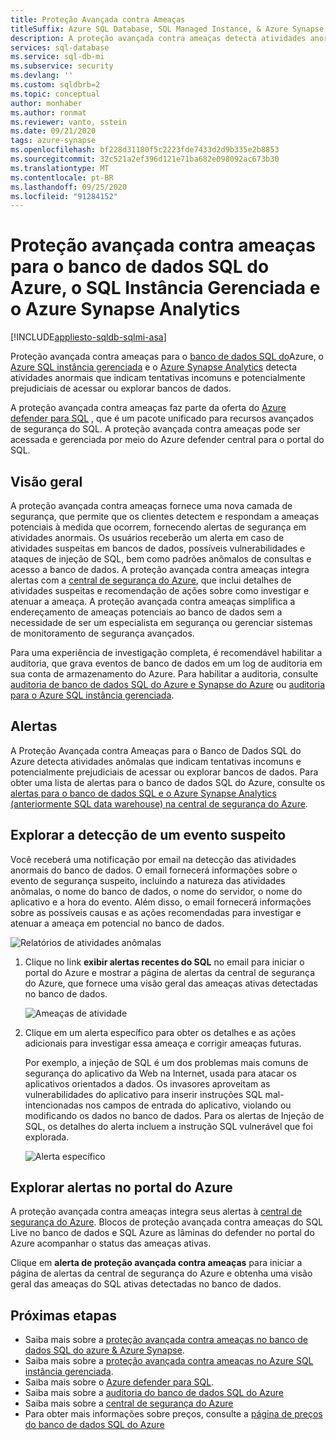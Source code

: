 ```yaml
---
title: Proteção Avançada contra Ameaças
titleSuffix: Azure SQL Database, SQL Managed Instance, & Azure Synapse Analytics
description: A proteção avançada contra ameaças detecta atividades anormais de banco de dados que indicam possíveis ameaças à segurança no banco de dados SQL do Azure, Azure SQL Instância Gerenciada e Azure Synapse Analytics.
services: sql-database
ms.service: sql-db-mi
ms.subservice: security
ms.devlang: ''
ms.custom: sqldbrb=2
ms.topic: conceptual
author: monhaber
ms.author: ronmat
ms.reviewer: vanto, sstein
ms.date: 09/21/2020
tags: azure-synapse
ms.openlocfilehash: bf228d31180f5c2223fde7433d2d9b335e2b8853
ms.sourcegitcommit: 32c521a2ef396d121e71ba682e098092ac673b30
ms.translationtype: MT
ms.contentlocale: pt-BR
ms.lasthandoff: 09/25/2020
ms.locfileid: "91284152"
---
```

# <a name="advanced-threat-protection-for-azure-sql-database-sql-managed-instance-and-azure-synapse-analytics"></a>Proteção avançada contra ameaças para o banco de dados SQL do Azure, o SQL Instância Gerenciada e o Azure Synapse Analytics
[!INCLUDE[appliesto-sqldb-sqlmi-asa](../includes/appliesto-sqldb-sqlmi-asa.md)]

Proteção avançada contra ameaças para o [banco de dados SQL do](sql-database-paas-overview.md)Azure, o [Azure SQL instância gerenciada](../managed-instance/sql-managed-instance-paas-overview.md) e o [Azure Synapse Analytics](../../synapse-analytics/sql-data-warehouse/sql-data-warehouse-overview-what-is.md) detecta atividades anormais que indicam tentativas incomuns e potencialmente prejudiciais de acessar ou explorar bancos de dados.

A proteção avançada contra ameaças faz parte da oferta do [Azure defender para SQL](azure-defender-for-sql.md) , que é um pacote unificado para recursos avançados de segurança do SQL. A proteção avançada contra ameaças pode ser acessada e gerenciada por meio do Azure defender central para o portal do SQL.

## <a name="overview"></a>Visão geral

A proteção avançada contra ameaças fornece uma nova camada de segurança, que permite que os clientes detectem e respondam a ameaças potenciais à medida que ocorrem, fornecendo alertas de segurança em atividades anormais. Os usuários receberão um alerta em caso de atividades suspeitas em bancos de dados, possíveis vulnerabilidades e ataques de injeção de SQL, bem como padrões anômalos de consultas e acesso a banco de dados. A proteção avançada contra ameaças integra alertas com a [central de segurança do Azure](https://azure.microsoft.com/services/security-center/), que inclui detalhes de atividades suspeitas e recomendação de ações sobre como investigar e atenuar a ameaça. A proteção avançada contra ameaças simplifica a endereçamento de ameaças potenciais ao banco de dados sem a necessidade de ser um especialista em segurança ou gerenciar sistemas de monitoramento de segurança avançados.

Para uma experiência de investigação completa, é recomendável habilitar a auditoria, que grava eventos de banco de dados em um log de auditoria em sua conta de armazenamento do Azure.  Para habilitar a auditoria, consulte [auditoria de banco de dados SQL do Azure e Synapse do Azure](../../azure-sql/database/auditing-overview.md) ou [auditoria para o Azure SQL instância gerenciada](../managed-instance/auditing-configure.md).

## <a name="alerts"></a>Alertas

A Proteção Avançada contra Ameaças para o Banco de Dados SQL do Azure detecta atividades anômalas que indicam tentativas incomuns e potencialmente prejudiciais de acessar ou explorar bancos de dados. Para obter uma lista de alertas para o banco de dados SQL do Azure, consulte os [alertas para o banco de dados SQL e o Azure Synapse Analytics (anteriormente SQL data warehouse) na central de segurança do Azure](https://docs.microsoft.com/azure/security-center/alerts-reference#alerts-sql-db-and-warehouse).

## <a name="explore-detection-of-a-suspicious-event"></a>Explorar a detecção de um evento suspeito

Você receberá uma notificação por email na detecção das atividades anormais do banco de dados. O email fornecerá informações sobre o evento de segurança suspeito, incluindo a natureza das atividades anômalas, o nome do banco de dados, o nome do servidor, o nome do aplicativo e a hora do evento. Além disso, o email fornecerá informações sobre as possíveis causas e as ações recomendadas para investigar e atenuar a ameaça em potencial no banco de dados.

![Relatórios de atividades anômalas](./media/threat-detection-overview/anomalous_activity_report.png)

1. Clique no link **exibir alertas recentes do SQL** no email para iniciar o portal do Azure e mostrar a página de alertas da central de segurança do Azure, que fornece uma visão geral das ameaças ativas detectadas no banco de dados.

   ![Ameaças de atividade](./media/threat-detection-overview/active_threats.png)

1. Clique em um alerta específico para obter os detalhes e as ações adicionais para investigar essa ameaça e corrigir ameaças futuras.

   Por exemplo, a injeção de SQL é um dos problemas mais comuns de segurança do aplicativo da Web na Internet, usada para atacar os aplicativos orientados a dados. Os invasores aproveitam as vulnerabilidades do aplicativo para inserir instruções SQL mal-intencionadas nos campos de entrada do aplicativo, violando ou modificando os dados no banco de dados. Para os alertas de Injeção de SQL, os detalhes do alerta incluem a instrução SQL vulnerável que foi explorada.

   ![Alerta específico](./media/threat-detection-overview/specific_alert.png)

## <a name="explore-alerts-in-the-azure-portal"></a>Explorar alertas no portal do Azure

A proteção avançada contra ameaças integra seus alertas à [central de segurança do Azure](https://azure.microsoft.com/services/security-center/). Blocos de proteção avançada contra ameaças do SQL Live no banco de dados e SQL Azure as lâminas do defender no portal do Azure acompanhar o status das ameaças ativas.

Clique em **alerta de proteção avançada contra ameaças** para iniciar a página de alertas da central de segurança do Azure e obtenha uma visão geral das ameaças do SQL ativas detectadas no banco de dados.

## <a name="next-steps"></a>Próximas etapas

- Saiba mais sobre a [proteção avançada contra ameaças no banco de dados SQL do azure & Azure Synapse](threat-detection-configure.md).
- Saiba mais sobre a [proteção avançada contra ameaças no Azure SQL instância gerenciada](../managed-instance/threat-detection-configure.md).
- Saiba mais sobre o [Azure defender para SQL](azure-defender-for-sql.md).
- Saiba mais sobre a [auditoria do banco de dados SQL do Azure](../../azure-sql/database/auditing-overview.md)
- Saiba mais sobre a [central de segurança do Azure](https://docs.microsoft.com/azure/security-center/security-center-intro)
- Para obter mais informações sobre preços, consulte a [página de preços do banco de dados SQL do Azure](https://azure.microsoft.com/pricing/details/sql-database/)  
